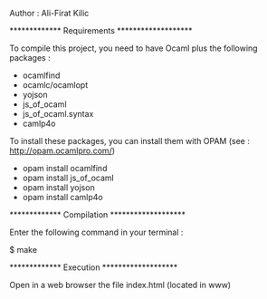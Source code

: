 Author : Ali-Firat Kilic

************* Requirements *******************

To compile this project, you need to have Ocaml plus the following packages : 
- ocamlfind
- ocamlc/ocamlopt
- yojson
- js_of_ocaml
- js_of_ocaml.syntax
- camlp4o 

To install these packages, you can install them with OPAM (see : http://opam.ocamlpro.com/)

- opam install ocamlfind
- opam install js_of_ocaml
- opam install yojson
- opam install camlp4o

************* Compilation *******************

Enter the following command in your terminal : 
	  
$ make

************* Execution *******************

Open in a web browser the file index.html (located in www)


